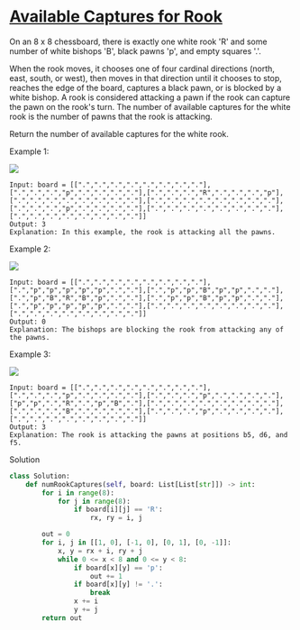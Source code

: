 # [Available Captures for Rook](https://leetcode.com/problems/available-captures-for-rook/description/)

On an 8 x 8 chessboard, there is exactly one white rook 'R' and some number of white bishops 'B', black pawns 'p', and 
empty squares '.'.

When the rook moves, it chooses one of four cardinal directions (north, east, south, or west), then moves in that 
direction until it chooses to stop, reaches the edge of the board, captures a black pawn, or is blocked by a white 
bishop. A rook is considered attacking a pawn if the rook can capture the pawn on the rook's turn. The number of 
available captures for the white rook is the number of pawns that the rook is attacking.

Return the number of available captures for the white rook.

Example 1:

![](https://assets.leetcode.com/uploads/2019/02/20/1253_example_1_improved.PNG)

```
Input: board = [[".",".",".",".",".",".",".","."],[".",".",".","p",".",".",".","."],[".",".",".","R",".",".",".","p"],[".",".",".",".",".",".",".","."],[".",".",".",".",".",".",".","."],[".",".",".","p",".",".",".","."],[".",".",".",".",".",".",".","."],[".",".",".",".",".",".",".","."]]
Output: 3
Explanation: In this example, the rook is attacking all the pawns.
```
Example 2:

![](https://assets.leetcode.com/uploads/2019/02/19/1253_example_2_improved.PNG)

```
Input: board = [[".",".",".",".",".",".",".","."],[".","p","p","p","p","p",".","."],[".","p","p","B","p","p",".","."],[".","p","B","R","B","p",".","."],[".","p","p","B","p","p",".","."],[".","p","p","p","p","p",".","."],[".",".",".",".",".",".",".","."],[".",".",".",".",".",".",".","."]]
Output: 0
Explanation: The bishops are blocking the rook from attacking any of the pawns.
```
Example 3:

![](https://assets.leetcode.com/uploads/2019/02/20/1253_example_3_improved.PNG)

```
Input: board = [[".",".",".",".",".",".",".","."],[".",".",".","p",".",".",".","."],[".",".",".","p",".",".",".","."],["p","p",".","R",".","p","B","."],[".",".",".",".",".",".",".","."],[".",".",".","B",".",".",".","."],[".",".",".","p",".",".",".","."],[".",".",".",".",".",".",".","."]]
Output: 3
Explanation: The rook is attacking the pawns at positions b5, d6, and f5.
```
Solution
```python
class Solution:
    def numRookCaptures(self, board: List[List[str]]) -> int:
        for i in range(8):
            for j in range(8):
                if board[i][j] == 'R':
                    rx, ry = i, j

        out = 0
        for i, j in [[1, 0], [-1, 0], [0, 1], [0, -1]]:
            x, y = rx + i, ry + j
            while 0 <= x < 8 and 0 <= y < 8:
                if board[x][y] == 'p':
                    out += 1
                if board[x][y] != '.':
                    break
                x += i
                y += j
        return out
```